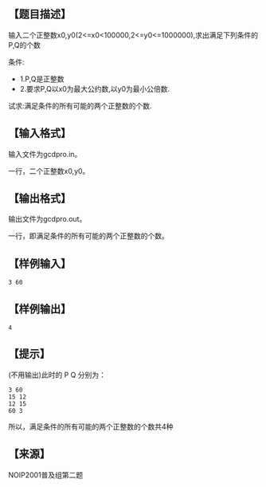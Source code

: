 ## 【题目描述】


输入二个正整数x0,y0(2<=x0<100000,2<=y0<=1000000),求出满足下列条件的P,Q的个数


条件:  

- 1.P,Q是正整数
- 2.要求P,Q以x0为最大公约数,以y0为最小公倍数.


试求:满足条件的所有可能的两个正整数的个数.

## 【输入格式】


输入文件为gcdpro.in。


一行，二个正整数x0,y0。


## 【输出格式】


输出文件为gcdpro.out。


一行，即满足条件的所有可能的两个正整数的个数。


## 【样例输入】

```
3 60
```



## 【样例输出】

```
4
```


## 【提示】


(不用输出)此时的 P Q 分别为：

```
3 60
15 12
12 15
60 3
```


所以，满足条件的所有可能的两个正整数的个数共4种

## 【来源】


NOIP2001普及组第二题
